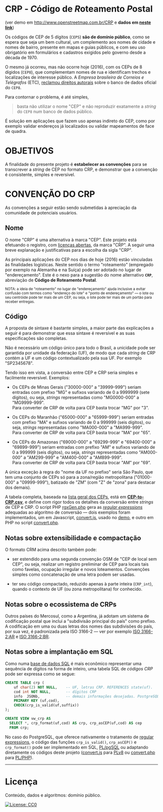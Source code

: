 # CRP - *C*ódigo de *R*oteamento *P*ostal
(ver demo em http://www.openstreetmap.com.br/CRP e **dados em [neste link](http://data.okfn.org/tools/view?url=https%3A%2F%2Fraw.githubusercontent.com%2FOSMBrasil%2FCRP%2Fmaster%2Fdatapackage.json)**)

Os códigos de CEP de 5 dígitos (`CEP5`) **são de domínio público**, como se espera que seja um bem cultural, um complemento aos nomes de cidade e nomes de bairro, presente em mapas e guias públicos, e com seu uso obrigatório em formulários e cadastros exigidos pelo governo desde a década de 1970.

O mesmo já ocorreu, mas não ocorre hoje (2016), com os CEPs de 8 dígidos (`CEP8`), que complementam nomes de rua e identificam trechos e localizações de interesse público. A *Empresa brasileira de Correios e Telégrafos* (ETC), [reclamou direitos autorais](http://pt.stackoverflow.com/q/54539/4186) sobre o banco de dados oficial do `CEP8`.

Para contornar o problema, é até simples,
> basta não utilizar o nome "CEP" e não reproduzir exatamente a *string* do `CEP8` num banco de dados  público.

É solução em aplicações que fazem uso apenas indireto do CEP, como por exemplo validar endereços já localizados ou  validar mapeamentos de face de quadra.

# OBJETIVOS

A finalidade do presente projeto é  **estabelecer as convenções** para se transcrever a *string* de CEP no formato CRP, e demonstrar que a convenção é consistente, simples e reversível.

# CONVENÇÃO DO CRP

As convenções a seguir estão sendo submetidas à apreciação da comunidade de potenciais usuários.

## Nome 

O nome "CRP" é uma alternativa à marca "CEP". Este projeto está efetuando o registro, com [licenças abertas](http://opendefinition.org/od/2.0/pt-br/), da marca "CRP". A seguir uma breve explanação e justificativas para a escolha da sigla "CRP".

As principais aplicações do CEP nos dias de hoje (2016) estão vinculadas às finalidades logísticas. Neste sentido o termo "roteamento" (empregado por exemplo na Alemanha e na Suíça) pode ser adotado no lugar de "endereçamento". Este é o nexo para a sugestão do  nome alternativo **`CRP`**, abreviação de **Código de Roteamento Postal**.

<small>NOTA: a ideia de "roteamento" no lugar de "endereçamento" ajuda inclusive a evitar confusão com termos como "endereço do lote" e "ponto de endereçamento" &mdash; o lote ou seu centróide pode ter mais de um CEP, ou seja, o lote pode ter mais de um portão para receber entregas.</small>

## Código
A proposta de sintaxe é bastante simples, a maior parte das explicações a seguir é para demonstrar que essa sintaxe é reversível e as suas especificações são completas.

Não é necessário um código único para todo o Brasil, a unicidade pode ser garantida por unidade da federação (UF), de modo que cada _string_ de CRP contém a  UF e um código contextualizado pela sua UF. Por exemplo "SP2345678".

Tendo isso em vista, a conversão entre CEP e CRP seria simples e facilmente reversível. Exemplos:

* Os CEPs de Minas Gerais ("30000-000" a "39999-999") seriam entradas com prefixo "MG" e sufixos variando de 0 a 9999999 (sete dígitos), ou seja, _strings_ representadas como "MG0000-000" a "MG9999-999". <br/>Para converter de CRP de volta para CEP basta trocar "MG" por "3".

* Os CEPs  do Maranhão ("65000-000" a "65999-999") seriam entradas com prefixo "MA" e sufixos variando de 0 a 999999 (seis dígitos), ou seja, _strings_ representadas como "MA000-000" a "MA999-999". <br/>Para converter de CRP de volta para CEP basta trocar "MA" por "65".

* Os CEPs  do Amazonas ("69000-000" a "69299-999" e "69400-000" a "69899-999") seriam entradas com prefixo "AM" e sufixos variando de 0 a 999999 (seis dígitos), ou seja, _strings_ representadas como "AM000-000" a "AM299-999" e "AM400-000" a "AM899-999". <br/>Para converter de CRP de volta para CEP basta trocar "AM" por "69".

A única exceção à regra do "nome da UF no prefixo" seria São Paulo, que tem uma conjunto de CEPs só para a zona/região metropolitana ("01000-000" a "09999-999"), batizado de "ZM" (com "Z" de "zona" para destacar dos demais).

A tabela completa, baseada na [lista geral dos CEPs](https://en.wikipedia.org/wiki/List_of_postal_codes_in_Brazil#Eight-digit_form), está em **[CEP-to-CRP.csv](data/CEP-to-CRP.csv)**, e define com rigor todos os detalhes da conversão entre *strings* de CEP e CRP.  O script PHP [rgxGen.php](src/rgxGen.php) gera as [*regular expressions*](https://en.wikipedia.org/wiki/Regular_expression) adequadas ao algoritmo de conversão &mdash;  dois exemplos foram implementados, um  em Javascript, [convert.js](src/convert.js), usado no [demo](http://ppkrauss.github.io/CRP), e outro em  PHP no script [convert.php](src/convert.php).

## Notas sobre extensibilidade e compactação
O formato CRM acima descrito também pode:

* ser estendido para uma segunda convenção OSM de "CEP de local sem CEP", ou seja, realizar um registro preliminar de CEP para locais tais como favelas, ocupação irregular e novos loteamentos. Convenções simples como concatenação  de uma letra podem ser usadas.

* ter seu código compactado, reduzido apenas à parte inteira (`CRP_int`), quando o contexto de UF (ou zona metropolitana) for conhecido.

## Notas sobre o ecossistema de CRPs
Outros países do Mercosul, como a Argentina, já adotam um sistema de codificação postal que inclui a "subdivisão principal do país" como prefixo. A codificação em uma ou duas letras dos nomes das subdivisões do país,  por sua vez, é padronizada pela ISO&nbsp;3166-2 &mdash; ver por exemplo [ISO&nbsp;3166-2:AR](https://en.wikipedia.org/wiki/ISO_3166-2:BR) e [ISO&nbsp;3166-2:BR](https://en.wikipedia.org/wiki/ISO_3166-2:BR).

## Notas sobre a implantação em SQL

Como numa [base de dados SQL](https://en.wikipedia.org/wiki/SQL) é mais econômico representar uma sequência de dígitos na forma de inteiro, uma tabela SQL de *códigos CRP* pode ser expressa como se segue:

```sql
CREATE TABLE crp (
	uf char(2) NOT NULL,	-- UF, letras CRP. REFERENCES state(uf).
	cod int NOT NULL,       -- dígitos CRP
	info  JSONb,            -- demais informações desejadas. PostgreSQL 9.5+
	PRIMARY KEY (uf,cod),
	CHECK(crp_is_valid(uf,suffix))
);

CREATE VIEW vw_crp AS 
  SELECT *, crp_format(uf,cod) AS crp, crp_asCEP(uf,cod) AS cep 
  FROM crp;
```

No caso do PostgreSQL, que oferece nativamente o tratamento de [regular expressions](https://en.wikipedia.org/wiki/Regular_expression),  o código das  funções `crp_is_valid()`,  `crp_asCEP()` e `crp_format()` pode ser implementado em SQL,  [PL/pgSQL](https://www.postgresql.org/docs/9.5/static/plpgsql.html) ou adaptando diretamente os códigos deste projeto ([convert.js](src/convert.js) para [PLv8](https://github.com/plv8/plv8) ou [convert.php](src/convert.php) para [PL/PHP](https://www.postgresql.org/docs/9.5/static/external-pl.html)).

------

# Licença
Conteúdo, dados e algoritmos: domínio público.

[![License: CC0](https://upload.wikimedia.org/wikipedia/commons/thumb/6/69/CC0_button.svg/88px-CC0_button.svg.png)](http://creativecommons.org/publicdomain/zero/1.0)
